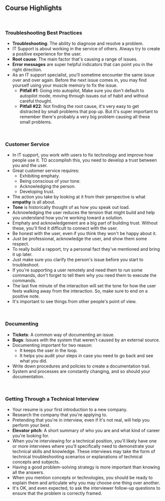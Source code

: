 ## Course Highlights

<br>

### Troubleshooting Best Practices

* **Troubleshooting**: The ability to diagnose and resolve a problem.
* IT Support is about working in the service of others. Always try to create a positive experience for the user.
* **Root cause**: The main factor that's causing a range of issues.
* **Error messages** are super helpful indicators that can point you in the right direction.
* As an IT support specialist, you'll sometime encounter the same issue over and over again. Before the next issue comes in, you may find yourself using your muscle memory to fix the issue.
  * **Pitfall #1**: Going into autopilot, Make sure you don't default to autopilot mode, moving through issues out of habit and without careful thought.
  * **Pitfall #22**: Not finding the root cause, it's very easy to get distracted by small problems that pop up. But it's super important to remember there's probably a very big problem causing all these small problems.

<br>

### Customer Service

* In IT support, you work with users to fix technology and improve how people use it. TO accomplish this, you need to develop a trust between you and the user.
* Great customer service requires:
  * Exhibiting emphaty.
  * Being conscious of your tone.
  * Acknowledging the person.
  * Developing trust. 
* The action you take by looking at it from their perspective is what **empathy** is all about.
* **Tone** is historically thought of as how you speak out load.
* Acknowledging the user reduces the tension that might build and help you understand how you're working toward a solution.
* Emphaty and acknowledgement are a big part of building trust. Without these, you'll find it difficult to connect with the user.
* Be honest with the user, even if you think they won't be happy about it.
* Just be professional, acknowledge the user, and show them some respect.
* To really build a rapport, try a personal fact they've mentioned and bring it up later.
* Just make sure you clarify the person's issue before you start to troubleshoot.
* If you're supporting a user remotely and need them to run some commands, don't forget to tell them why you need them to execute the commands.
* The last five minute of the interaction will set the tone for how the user feels walking away from the interaction. So, make sure to end on a positive note.
* It's important to see things from other people's point of view.

<br>

### Documenting

* **Tickets**: A common way of documenting an issue.
* **Bugs**: Issues with the system that weren't caused by an external source.
* Documenting important for two reason:
  * It keeps the user in the loop.
  * It helps you audit your steps in case you need to go back and see what you did.
* Write down procedures and policies to create a documentation trail.
* System and processes are constantly changing, and so should your documentation.

<br>

### Getting Through a Technical Interview

* Your resume is your first introduction to a new company.
* Research the company that you're applying to.
* Pretending that you're in interview, even if it's not real, will help you perform your best.
* **Elevator pitch**: A short summary of who you are and what kind of career you're looking for.
* When you're interviewing for a technical position, you'll likely have one or more interviews where you'll specifically need to demonstrate your technical skills and knowledge. These interviews may take the form of technical troubleshooting scenarios or explanations of technical concepts and subjects. 
* Having a good problem-solving strategy is more important than knowing all the answers.
* When you mention concepts or technologies, you should be ready to explain them and articulate why you may choose one thing over another.
* It's OK, and even expected, to ask the interviewer follow-up questions to ensure that the problem is correctly framed.
